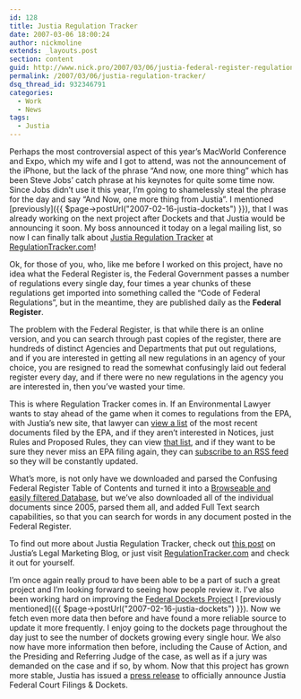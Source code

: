 ```yaml
---
id: 128
title: Justia Regulation Tracker
date: 2007-03-06 18:00:24
author: nickmoline
extends: _layouts.post
section: content
guid: http://www.nick.pro/2007/03/06/justia-federal-register-regulations/
permalink: /2007/03/06/justia-regulation-tracker/
dsq_thread_id: 932346791
categories:
  - Work
  - News
tags:
  - Justia
---
```

Perhaps the most controversial aspect of this year&#8217;s MacWorld Conference and Expo, which my wife and I got to attend, was not the announcement of the iPhone, but the lack of the phrase &#8220;And now, one more thing&#8221; which has been Steve Jobs&#8217; catch phrase at his keynotes for quite some time now. Since Jobs didn&#8217;t use it this year, I&#8217;m going to shamelessly steal the phrase for the day and say &#8220;And Now, one more thing from Justia&#8221;. I mentioned [previously]({{ $page->postUrl("2007-02-16-justia-dockets") }}), that I was already working on the next project after Dockets and that Justia would be announcing it soon. My boss announced it today on a legal mailing list, so now I can finally talk about [Justia Regulation Tracker](https://regulations.justia.com/) at [RegulationTracker.com](http://www.regulationtracker.com/)!

<!--more-->

Ok, for those of you, who, like me before I worked on this project, have no idea what the Federal Register is, the Federal Government passes a number of regulations every single day, four times a year chunks of these regulations get imported into something called the &#8220;Code of Federal Regulations&#8221;, but in the meantime, they are published daily as the **Federal Register**.

The problem with the Federal Register, is that while there is an online version, and you can search through past copies of the register, there are hundreds of distinct Agencies and Departments that put out regulations, and if you are interested in getting all new regulations in an agency of your choice, you are resigned to read the somewhat confusingly laid out federal register every day, and if there were no new regulations in the agency you are interested in, then you&#8217;ve wasted your time.

This is where Regulation Tracker comes in. If an Environmental Lawyer wants to stay ahead of the game when it comes to regulations from the EPA, with Justia&#8217;s new site, that lawyer can [view a list](https://regulations.justia.com/regulations/fedreg/agencies/environmental-protection-agency/) of the most recent documents filed by the EPA, and if they aren&#8217;t interested in Notices, just Rules and Proposed Rules, they can view [that list](https://regulations.justia.com/regulations/fedreg?rule=yes&proposed_rule=yes&prev=500-300-900-600-200-100), and if they want to be sure they never miss an EPA filing again, they can [subscribe to an RSS feed](https://regulations.justia.com/regulations/fedreg/agencies/environmental-protection-agency?limit=200&mode=atom) so they will be constantly updated.

What&#8217;s more, is not only have we downloaded and parsed the Confusing Federal Register Table of Contents and turned it into a [Browseable and easily filtered Database](https://regulations.justia.com/regulations/fedreg/2007/03/06), but we&#8217;ve also downloaded all of the individual documents since 2005, parsed them all, and added Full Text search capabilities, so that you can search for words in any document posted in the Federal Register.

To find out more about Justia Regulation Tracker, check out [this post](https://lawblog.justia.com/2007/03/09/justia-regulation-tracker-beta-tracking-federal-regulations-rules-proposed-rules-and-notices/) on Justia&#8217;s Legal Marketing Blog, or just visit [RegulationTracker.com](https://regulations.justia.com/) and check it out for yourself.

I&#8217;m once again really proud to have been able to be a part of such a great project and I&#8217;m looking forward to seeing how people review it. I&#8217;ve also been working hard on improving the [Federal Dockets Project](http://dockets.justia.com/) I [previously mentioned]({{ $page->postUrl("2007-02-16-justia-dockets") }}). Now we fetch even more data then before and have found a more reliable source to update it more frequently. I enjoy going to the dockets page throughout the day just to see the number of dockets growing every single hour. We also now have more information then before, including the Cause of Action, and the Presiding and Referring Judge of the case, as well as if a jury was demanded on the case and if so, by whom. Now that this project has grown more stable, Justia has issued a [press release](https://www.businesswire.com/news/home/20070306006003/en/Justia-Launches-Free-Federal-District-Court-Filings) to officially announce Justia Federal Court Filings & Dockets.
